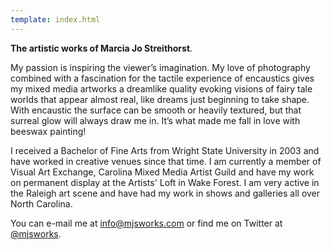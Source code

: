 ```yaml
---
template: index.html
---
```


**The artistic works of Marcia Jo Streithorst**.

My passion is inspiring the viewer’s imagination. My love of photography combined with a fascination for the tactile experience of encaustics gives my mixed media artworks a dreamlike quality evoking visions of fairy tale worlds that appear almost real, like dreams just beginning to take shape. With encaustic the surface can be smooth or heavily textured, but that surreal glow will always draw me in. It’s what made me fall in love with beeswax painting!

I received a Bachelor of Fine Arts from Wright State University in 2003 and have worked in creative venues since that time. I am currently a member of Visual Art Exchange, Carolina Mixed Media Artist Guild and have my work on permanent display at the Artists' Loft in Wake Forest. I am very active in the Raleigh art scene and have had my work in shows and galleries all over North Carolina.

You can e-mail me at [info@mjsworks.com](mailto:info@mjsworks.com) or find me on Twitter at [@mjsworks](https://twitter.com/mjsworks).